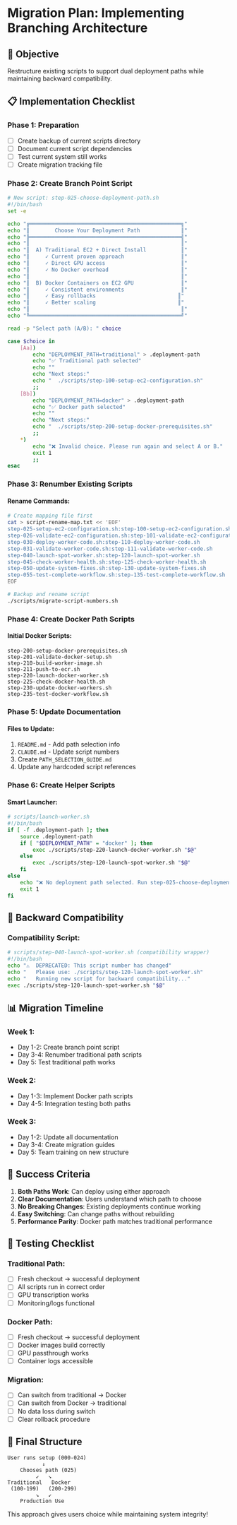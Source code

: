 # Migration Plan: Implementing Branching Architecture

## 🎯 Objective
Restructure existing scripts to support dual deployment paths while maintaining backward compatibility.

## 📋 Implementation Checklist

### Phase 1: Preparation
- [ ] Create backup of current scripts directory
- [ ] Document current script dependencies
- [ ] Test current system still works
- [ ] Create migration tracking file

### Phase 2: Create Branch Point Script
```bash
# New script: step-025-choose-deployment-path.sh
#!/bin/bash
set -e

echo "╔════════════════════════════════════════════════╗"
echo "║        Choose Your Deployment Path             ║"
echo "╠════════════════════════════════════════════════╣"
echo "║                                                ║"
echo "║  A) Traditional EC2 + Direct Install           ║"
echo "║     ✓ Current proven approach                  ║"
echo "║     ✓ Direct GPU access                        ║"
echo "║     ✓ No Docker overhead                       ║"
echo "║                                                ║"
echo "║  B) Docker Containers on EC2 GPU               ║"
echo "║     ✓ Consistent environments                  ║"
echo "║     ✓ Easy rollbacks                          ║"
echo "║     ✓ Better scaling                          ║"
echo "║                                                ║"
echo "╚════════════════════════════════════════════════╝"

read -p "Select path (A/B): " choice

case $choice in
    [Aa])
        echo "DEPLOYMENT_PATH=traditional" > .deployment-path
        echo "✅ Traditional path selected"
        echo ""
        echo "Next steps:"
        echo "  ./scripts/step-100-setup-ec2-configuration.sh"
        ;;
    [Bb])
        echo "DEPLOYMENT_PATH=docker" > .deployment-path
        echo "✅ Docker path selected"
        echo ""
        echo "Next steps:"
        echo "  ./scripts/step-200-setup-docker-prerequisites.sh"
        ;;
    *)
        echo "❌ Invalid choice. Please run again and select A or B."
        exit 1
        ;;
esac
```

### Phase 3: Renumber Existing Scripts

#### Rename Commands:
```bash
# Create mapping file first
cat > script-rename-map.txt << 'EOF'
step-025-setup-ec2-configuration.sh:step-100-setup-ec2-configuration.sh
step-026-validate-ec2-configuration.sh:step-101-validate-ec2-configuration.sh
step-030-deploy-worker-code.sh:step-110-deploy-worker-code.sh
step-031-validate-worker-code.sh:step-111-validate-worker-code.sh
step-040-launch-spot-worker.sh:step-120-launch-spot-worker.sh
step-045-check-worker-health.sh:step-125-check-worker-health.sh
step-050-update-system-fixes.sh:step-130-update-system-fixes.sh
step-055-test-complete-workflow.sh:step-135-test-complete-workflow.sh
EOF

# Backup and rename script
./scripts/migrate-script-numbers.sh
```

### Phase 4: Create Docker Path Scripts

#### Initial Docker Scripts:
```
step-200-setup-docker-prerequisites.sh
step-201-validate-docker-setup.sh
step-210-build-worker-image.sh
step-211-push-to-ecr.sh
step-220-launch-docker-worker.sh
step-225-check-docker-health.sh
step-230-update-docker-workers.sh
step-235-test-docker-workflow.sh
```

### Phase 5: Update Documentation

#### Files to Update:
1. `README.md` - Add path selection info
2. `CLAUDE.md` - Update script numbers
3. Create `PATH_SELECTION_GUIDE.md`
4. Update any hardcoded script references

### Phase 6: Create Helper Scripts

#### Smart Launcher:
```bash
# scripts/launch-worker.sh
#!/bin/bash
if [ -f .deployment-path ]; then
    source .deployment-path
    if [ "$DEPLOYMENT_PATH" = "docker" ]; then
        exec ./scripts/step-220-launch-docker-worker.sh "$@"
    else
        exec ./scripts/step-120-launch-spot-worker.sh "$@"
    fi
else
    echo "❌ No deployment path selected. Run step-025-choose-deployment-path.sh first"
    exit 1
fi
```

## 🔄 Backward Compatibility

### Compatibility Script:
```bash
# scripts/step-040-launch-spot-worker.sh (compatibility wrapper)
#!/bin/bash
echo "⚠️  DEPRECATED: This script number has changed"
echo "   Please use: ./scripts/step-120-launch-spot-worker.sh"
echo "   Running new script for backward compatibility..."
exec ./scripts/step-120-launch-spot-worker.sh "$@"
```

## 📊 Migration Timeline

### Week 1:
- Day 1-2: Create branch point script
- Day 3-4: Renumber traditional path scripts  
- Day 5: Test traditional path works

### Week 2:
- Day 1-3: Implement Docker path scripts
- Day 4-5: Integration testing both paths

### Week 3:
- Day 1-2: Update all documentation
- Day 3-4: Create migration guides
- Day 5: Team training on new structure

## 🚦 Success Criteria

1. **Both Paths Work**: Can deploy using either approach
2. **Clear Documentation**: Users understand which path to choose
3. **No Breaking Changes**: Existing deployments continue working
4. **Easy Switching**: Can change paths without rebuilding
5. **Performance Parity**: Docker path matches traditional performance

## 📝 Testing Checklist

### Traditional Path:
- [ ] Fresh checkout → successful deployment
- [ ] All scripts run in correct order
- [ ] GPU transcription works
- [ ] Monitoring/logs functional

### Docker Path:
- [ ] Fresh checkout → successful deployment
- [ ] Docker images build correctly
- [ ] GPU passthrough works
- [ ] Container logs accessible

### Migration:
- [ ] Can switch from traditional → Docker
- [ ] Can switch from Docker → traditional
- [ ] No data loss during switch
- [ ] Clear rollback procedure

## 🎉 Final Structure

```
User runs setup (000-024)
           ↓
    Chooses path (025)
         ↙   ↘
Traditional   Docker
 (100-199)   (200-299)
         ↘   ↙
    Production Use
```

This approach gives users choice while maintaining system integrity!